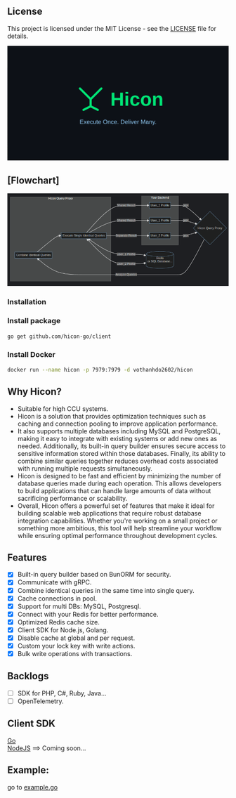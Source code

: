 ## License

This project is licensed under the MIT License - see the [LICENSE](LICENSE) file for details.

![img.png](logo.png)

## [Flowchart]

![img.png](flowchart.png)

### Installation

### Install package

```bash
go get github.com/hicon-go/client
```

### Install Docker

```bash
docker run --name hicon -p 7979:7979 -d vothanhdo2602/hicon
```

## Why Hicon?

- Suitable for high CCU systems.
- Hicon is a solution that provides optimization techniques such as caching and connection pooling to improve
  application performance.
- It also supports multiple databases including MySQL and PostgreSQL, making it easy to integrate with existing systems
  or add new ones as needed. Additionally, its built-in query builder ensures secure access to sensitive information
  stored within those databases. Finally, its ability to combine similar queries together reduces overhead costs
  associated with running multiple requests simultaneously.
- Hicon is designed to be fast and efficient by minimizing the number of database queries made during each operation.
  This allows developers to build applications that can handle large amounts of data without sacrificing performance or
  scalability.
- Overall, Hicon offers a powerful set of features that make it ideal for building scalable web applications that
  require robust database integration capabilities. Whether you're working on a small project or something more
  ambitious, this tool will help streamline your workflow while ensuring optimal performance throughout development
  cycles.

## Features

- [x] Built-in query builder based on BunORM for security.
- [x] Communicate with gRPC.
- [x] Combine identical queries in the same time into single query.
- [x] Cache connections in pool.
- [x] Support for multi DBs: MySQL, Postgresql.
- [x] Connect with your Redis for better performance.
- [x] Optimized Redis cache size.
- [x] Client SDK for Node.js, Golang.
- [x] Disable cache at global and per request.
- [x] Custom your lock key with write actions.
- [x] Bulk write operations with transactions.

## Backlogs

- [ ] SDK for PHP, C#, Ruby, Java...
- [ ] OpenTelemetry.

## Client SDK

[Go](https://github.com/vothanhdo2602/hicon-go)\
[NodeJS](https://github.com/vothanhdo2602) ==> Coming soon...

## Example:

go to [example.go](example/example.go)
